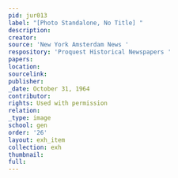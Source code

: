 ```yaml
---
pid: jur013
label: "[Photo Standalone, No Title] "
description:
creator:
source: 'New York Amsterdam News '
respository: 'Proquest Historical Newspapers '
papers:
location:
sourcelink:
publisher:
_date: October 31, 1964
contributor:
rights: Used with permission
relation:
_type: image
school: gen
order: '26'
layout: exh_item
collection: exh
thumbnail:
full:
---
```

